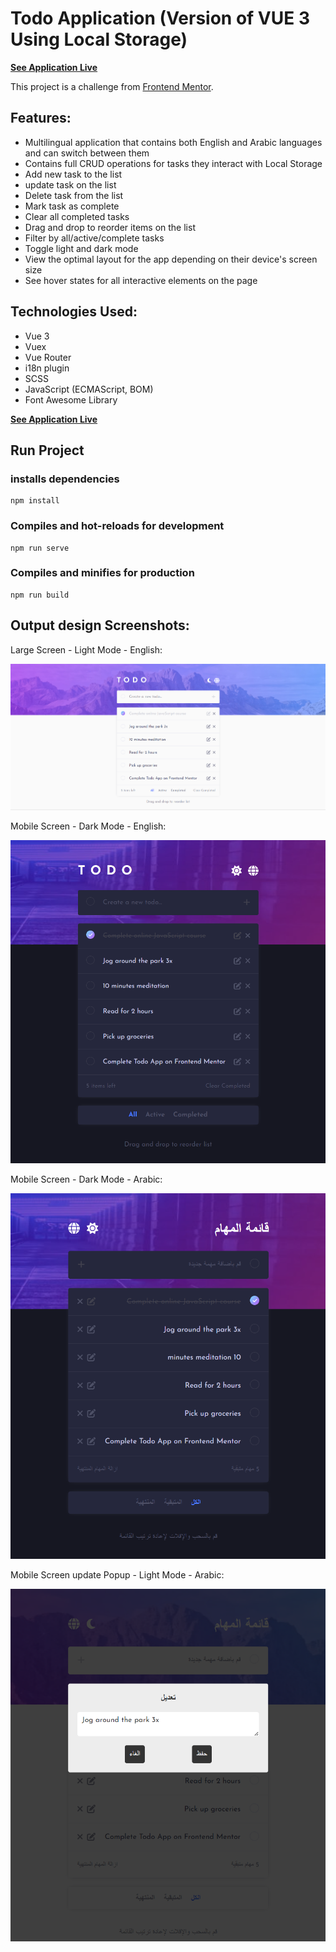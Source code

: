 # Todo Application (Version of VUE 3 Using Local Storage)

**[See Application Live]()**

This project is a challenge from [Frontend Mentor](https://www.frontendmentor.io/challenges/todo-app-Su1_KokOW).

## Features:

- Multilingual application that contains both English and Arabic languages and can switch between them
- Contains full CRUD operations for tasks they interact with Local Storage
- Add new task to the list
- update task on the list
- Delete task from the list
- Mark task as complete
- Clear all completed tasks
- Drag and drop to reorder items on the list
- Filter by all/active/complete tasks
- Toggle light and dark mode
- View the optimal layout for the app depending on their device's screen size
- See hover states for all interactive elements on the page

## Technologies Used:

- Vue 3
- Vuex
- Vue Router
- i18n plugin
- SCSS
- JavaScript (ECMAScript, BOM)
- Font Awesome Library

**[See Application Live]()**

## Run Project

### installs dependencies

```
npm install
```

### Compiles and hot-reloads for development

```
npm run serve
```

### Compiles and minifies for production

```
npm run build
```

## Output design Screenshots:

Large Screen - Light Mode - English:

![Output](/Output-design-screenshots/1.png)

Mobile Screen - Dark Mode - English:

![Output](/Output-design-screenshots/2.png)

Mobile Screen - Dark Mode - Arabic:

![Output](/Output-design-screenshots/3.png)

Mobile Screen update Popup - Light Mode - Arabic:

![Output](/Output-design-screenshots/4.png)
